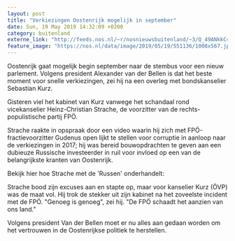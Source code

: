 ```yaml
---
layout: post
title: "Verkiezingen Oostenrijk mogelijk in september"
date: Sun, 19 May 2019 14:32:09 +0200
category: buitenland
externe_link: "http://feeds.nos.nl/~r/nosnieuwsbuitenland/~3/Q_49ANkkC4E/2285394"
feature_image: "https://nos.nl/data/image/2019/05/19/551136/1008x567.jpg"
---
```


<p>Oostenrijk gaat mogelijk begin september naar de stembus voor een nieuw parlement. Volgens president Alexander van der Bellen is dat het beste moment voor snelle verkiezingen, zei hij na een overleg met bondskanselier Sebastian Kurz.</p>
<p>Gisteren viel het kabinet van Kurz vanwege het schandaal rond vicekanselier Heinz-Christian Strache, de voorzitter van de rechts-populistische partij FPÖ.</p>
<p>Strache raakte in opspraak door een video waarin hij zich met FPÖ-fractievoorzitter Gudenus open lijkt te stellen voor corruptie in aanloop naar de verkiezingen in 2017; hij was bereid bouwopdrachten te geven aan een dubieuze Russische investeerder in ruil voor invloed op een van de belangrijkste kranten van Oostenrijk.</p>
<p>Bekijk hier hoe Strache met de 'Russen' onderhandelt:</p>
<p>Strache bood zijn excuses aan en stapte op, maar voor kanselier Kurz (ÖVP) was de maat vol. Hij trok de stekker uit zijn kabinet na het zoveelste incident met de FPÖ. "Genoeg is genoeg", zei hij. "De FPÖ schaadt het aanzien van ons land."</p>
<p>Volgens president Van der Bellen moet er nu alles aan gedaan worden om het vertrouwen in de Oostenrijkse politiek te herstellen. </p><img src="http://feeds.feedburner.com/~r/nosnieuwsbuitenland/~4/Q_49ANkkC4E" height="1" width="1" alt=""/>
